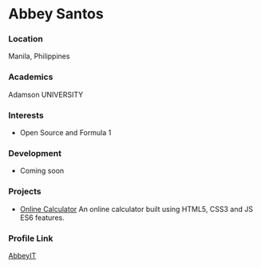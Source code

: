 # Abbey Santos

### Location

Manila, Philippines

### Academics

Adamson UNIVERSITY

### Interests

- Open Source and Formula 1

### Development

- Coming soon

### Projects

- [Online Calculator](https://github.com/AbbeyIT/calculator) An online calculator built using HTML5, CSS3 and JS ES6 features.

### Profile Link

[AbbeyIT](https://github.com/AbbeyIT)